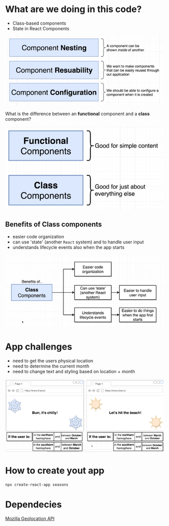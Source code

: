 # What are we doing in this code?

- Class-based components
- State in React Components

![](https://github.com/erossini/ReactJsTutorial/blob/master/03-jsx/images/components.png)

What is the difference between an **functional** component and a **class** component?

![](https://github.com/erossini/ReactJsTutorial/blob/master/03-jsx/images/function-or-component.png)

## Benefits of Class components

- easier code organization
- can use 'state' (another `React` system) and to handle user input
- understands lifecycle events also when the app starts

![](https://github.com/erossini/ReactJsTutorial/blob/master/03-jsx/images/Class-component.png)

# App challenges

- need to get the users physical location
- need to determine the current month
- need to change text and styling based on location + month

![](https://github.com/erossini/ReactJsTutorial/blob/master/03-jsx/images/result1.png)

# How to create yout app

```
npx create-react-app seasons
```

# Dependecies

[Mozilla Geolocation API](https://developer.mozilla.org/en-US/docs/Web/API/Geolocation_API)
